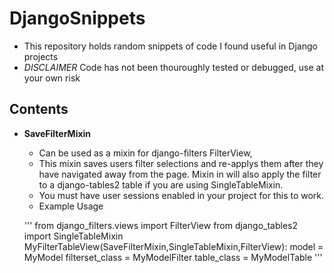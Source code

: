 # DjangoSnippets 
* This repository holds random snippets of code I found useful in Django projects 
* *DISCLAIMER* Code has not been thouroughly tested or debugged, use at your own risk

## Contents
- **SaveFilterMixin**
  - Can be used as a mixin for django-filters FilterView,
  - This mixin saves users filter selections and re-applys them after they have navigated away from the page. Mixin in will also apply the      filter to a django-tables2 table if you are using SingleTableMixin. 
  - You must have user sessions enabled in your project for this to work.
  - Example Usage 
   
   ''' 
   from django_filters.views import FilterView
   from django_tables2 import SingleTableMixin
   MyFilterTableView(SaveFilterMixin,SingleTableMixin,FilterView):
      model = MyModel
      filterset_class = MyModelFilter
      table_class = MyModelTable
   '''
   
